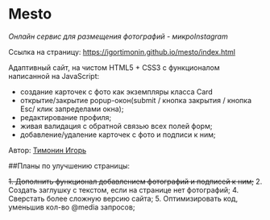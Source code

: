 # Mesto

*Онлайн сервис для размещения фотографий - микроInstagram*

Ссылка на страницу: https://igortimonin.github.io/mesto/index.html

Адаптивный сайт, на чистом HTML5 + CSS3 c функционалом написанной на JavaScript: 
- создание карточек с фото как экземпляры класса Card
- открытие/закрытие popup-окон(submit / кнопка закрытия / кнопка Esc/ клик запределами окна); 
- редактирование профиля;
- живая валидация с обратной связью всех полей форм;
- добавление/удаление карточек с фото и подписи к ним;

Автор: [Тимонин Игорь](https://github.com/IgorTimonin)


##Планы по улучшению страницы:

~~1. Дополнить функционал добавлением фотографий и подписей к ним;~~
2. Создать заглушку с текстом, если на странице нет фотографий;
4. Сверстать более сложную версию сайта;
5. Оптимизировать код, уменьшив кол-во @media запросов;
 
